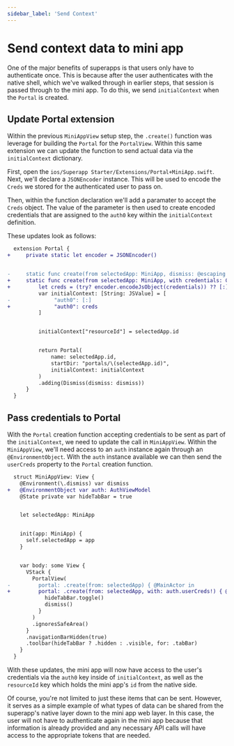 ```yaml
---
sidebar_label: 'Send Context'
---
```


# Send context data to mini app

One of the major benefits of superapps is that users only have to authenticate once. This is because after the user authenticates with the native shell, which we've walked through in earlier steps, that session is passed through to the mini app. To do this, we send `initialContext` when the `Portal` is created.

## Update Portal extension

Within the previous `MiniAppView` setup step, the `.create()` function was leverage for building the `Portal` for the `PortalView`. Within this same extension we can update the function to send actual data via the `initialContext` dictionary.

First, open the `ios/Superapp Starter/Extensions/Portal+MiniApp.swift`. Next, we'll declare a `JSONEncoder` instance. This will be used to encode the `Creds` we stored for the authenticated user to pass on.

Then, within the function declaration we'll add a paramater to accept the `Creds` object. The value of the parameter is then used to create encoded credentials that are assigned to the `auth0` key within the `initialContext` definition.

These updates look as follows:

```diff title="ios/Superapp Starter/Extensions/Portal+MiniApp.swift"
  extension Portal {
+     private static let encoder = JSONEncoder()


-     static func create(from selectedApp: MiniApp, dismiss: @escaping () async -> Void) -> Portal {
+     static func create(from selectedApp: MiniApp, with credentials: Creds, dismiss: @escaping () async -> Void) -> Portal {
+         let creds = (try? encoder.encodeJsObject(credentials)) ?? [:]
          var initialContext: [String: JSValue] = [
-              "auth0": [:]
+              "auth0": creds
          ]


          initialContext["resourceId"] = selectedApp.id


          return Portal(
              name: selectedApp.id,
              startDir: "portals/\(selectedApp.id)",
              initialContext: initialContext
          )
          .adding(Dismiss(dismiss: dismiss))
      }
  }
```

## Pass credentials to Portal

With the `Portal` creation function accepting credentials to be sent as part of the `initialContext`, we need to update the call in `MiniAppView`. Within the `MiniAppView`, we'll need access to an `auth` instance again through an `@EnvironmentObject`. With the `auth` instance available we can then send the `userCreds` property to the `Portal` creation function.

```diff title="ios/Superapp Starter/Hub/MiniApp/MiniAppView.swift"
  struct MiniAppView: View {
    @Environment(\.dismiss) var dismiss
+   @EnvironmentObject var auth: AuthViewModel
    @State private var hideTabBar = true


    let selectedApp: MiniApp


    init(app: MiniApp) {
      self.selectedApp = app
    }


    var body: some View {
      VStack {
        PortalView(
-         portal: .create(from: selectedApp) { @MainActor in
+         portal: .create(from: selectedApp, with: auth.userCreds!) { @MainActor in
            hideTabBar.toggle()
            dismiss()
          }
        )
        .ignoresSafeArea()
      }
      .navigationBarHidden(true)
      .toolbar(hideTabBar ? .hidden : .visible, for: .tabBar)
    }
  }
```

With these updates, the mini app will now have access to the user's credentials via the `auth0` key inside of `initialContext`, as well as the `resourceId` key which holds the mini app's `id` from the native side.

Of course, you're not limited to just these items that can be sent. However, it serves as a simple example of what types of data can be shared from the superapp's native layer down to the mini app web layer. In this case, the user will not have to authenticate again in the mini app because that information is already provided and any necessary API calls will have access to the appropriate tokens that are needed.
